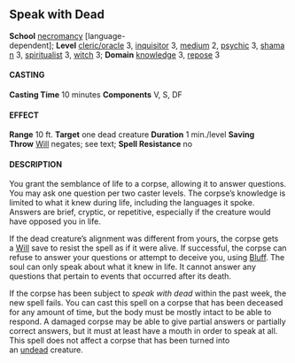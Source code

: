 ## Speak with Dead

**School** [necromancy](https://www.d20pfsrd.com/magic#TOC-Necromancy) [language-dependent]; **Level** [cleric/oracle](https://www.d20pfsrd.com/magic/spell-lists-and-domains/spell-lists-cleric/) 3, [inquisitor](https://www.d20pfsrd.com/classes/base-classes/inquisitor) 3, [medium](https://www.d20pfsrd.com/classes/occult-classes/medium/) 2, [psychic](https://www.d20pfsrd.com/classes/occult-classes/psychic/) 3, [shaman](https://www.d20pfsrd.com/classes/hybrid-classes/shaman) 3, [spiritualist](https://www.d20pfsrd.com/classes/occult-classes/spiritualist/) 3, [witch](https://www.d20pfsrd.com/classes/base-classes/witch) 3; **Domain** [knowledge](https://www.d20pfsrd.com/classes/core-classes/cleric/domains/paizo-domains/knowledge-domain) 3, [repose](https://www.d20pfsrd.com/classes/core-classes/cleric/domains/paizo-domains/repose-domain) 3

#### CASTING
**Casting Time** 10 minutes
**Components** V, S, DF

#### EFFECT
**Range** 10 ft.
**Target** one dead creature
**Duration** 1 min./level
**Saving Throw** [Will](https://www.d20pfsrd.com/gamemastering/combat#TOC-Will) negates; see text; **Spell Resistance** no

#### DESCRIPTION
You grant the semblance of life to a corpse, allowing it to answer questions. You may ask one question per two caster levels. The corpse’s knowledge is limited to what it knew during life, including the languages it spoke. Answers are brief, cryptic, or repetitive, especially if the creature would have opposed you in life.

If the dead creature’s alignment was different from yours, the corpse gets a [Will](https://www.d20pfsrd.com/gamemastering/combat#TOC-Will) save to resist the spell as if it were alive. If successful, the corpse can refuse to answer your questions or attempt to deceive you, using [Bluff](https://www.d20pfsrd.com/skills/bluff). The soul can only speak about what it knew in life. It cannot answer any questions that pertain to events that occurred after its death.

If the corpse has been subject to _speak with dead_ within the past week, the new spell fails. You can cast this spell on a corpse that has been deceased for any amount of time, but the body must be mostly intact to be able to respond. A damaged corpse may be able to give partial answers or partially correct answers, but it must at least have a mouth in order to speak at all. This spell does not affect a corpse that has been turned into an [undead](https://www.d20pfsrd.com/bestiary/rules-for-monsters/creature-types#TOC-Undead) creature.
